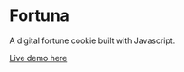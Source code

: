 # Fortuna
A digital fortune cookie built with Javascript.

[Live demo here](https://arvinpoddar.github.io/runbook/)
